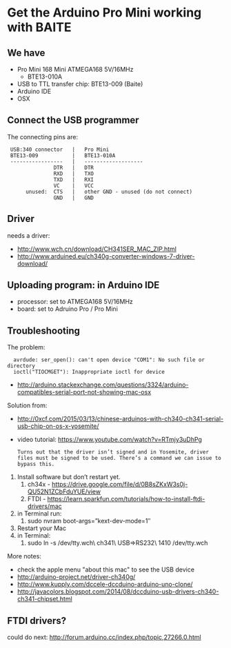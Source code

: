 Get the Arduino Pro Mini working with BAITE 
===========================================

We have
-------

- Pro Mini 168 Mini ATMEGA168 5V/16MHz
     - BTE13-010A
- USB to TTL transfer chip: BTE13-009 (Baite)
- Arduino IDE
- OSX


Connect the USB programmer
--------------------------

The connecting pins are:

     USB:340 connector   |   Pro Mini
     BTE13-009           |   BTE13-010A
     -----------------   |   -------------------
                   DTR   |   DTR
                   RXD   |   TXO
                   TXD   |   RXI
                   VC    |   VCC
          unused:  CTS   |   other GND - unused (do not connect)
                   GND   |   GND


Driver
------

needs a driver:  
- http://www.wch.cn/download/CH341SER_MAC_ZIP.html
- http://www.arduined.eu/ch340g-converter-windows-7-driver-download/


Uploading program: in Arduino IDE
---------------------------------

- processor: set to ATMEGA168 5V/16MHz
- board: set to Adruino Pro / Pro Mini

Troubleshooting
---------------

The problem:


      avrdude: ser_open(): can't open device "COM1": No such file or directory
      ioctl("TIOCMGET"): Inappropriate ioctl for device

- http://arduino.stackexchange.com/questions/3324/arduino-compatibles-serial-port-not-showing-mac-osx

Solution from:
- http://0xcf.com/2015/03/13/chinese-arduinos-with-ch340-ch341-serial-usb-chip-on-os-x-yosemite/
- video tutorial: https://www.youtube.com/watch?v=RTmjy3uDhPg

      Turns out that the driver isn’t signed and in Yosemite, driver files must be signed to be used. There’s a command we can issue to bypass this.


1. Install software but don’t restart yet.
     1. ch34x - https://drive.google.com/file/d/0B8sZKxW3s0j-QU52N1ZCbFduYUE/view
     1. FTDI  - https://learn.sparkfun.com/tutorials/how-to-install-ftdi-drivers/mac
1. in Terminal run:
     1. sudo nvram boot-args=”kext-dev-mode=1″
1. Restart your Mac
1. in Terminal:
     1. sudo ln -s /dev/tty.wch\ ch341\ USB\=\>RS232\ 1410 /dev/tty.wch


More notes:

- check the apple menu "about this mac" to see the USB device
- http://arduino-project.net/driver-ch340g/
- http://www.kupply.com/dccele-dccduino-arduino-uno-clone/
- http://javacolors.blogspot.com/2014/08/dccduino-usb-drivers-ch340-ch341-chipset.html



FTDI drivers?
-------------
could do next: http://forum.arduino.cc/index.php/topic,27266.0.html



